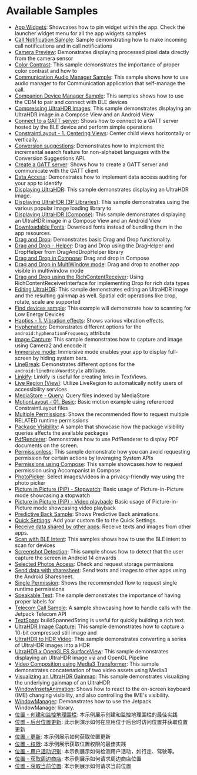 # Available Samples

- [App Widgets](C:\Users\admin\Desktop\platform-samples\samples\user-interface\appwidgets\src\main\java\com\example\platform\ui\appwidgets\AppWidgets.kt):
Showcases how to pin widget within the app. Check the launcher widget menu for all the app widgets samples
- [Call Notification Sample](C:\Users\admin\Desktop\platform-samples\samples\connectivity\callnotification\src\main\java\com\example\platform\connectivity\callnotification\CallNotificationSample.kt):
Sample demonstrating how to make incoming call notifications and in call notifications
- [Camera Preview](C:\Users\admin\Desktop\platform-samples\samples\camera\camera2\src\main\java\com\example\platform\camera\preview\Camera2Preview.kt):
Demonstrates displaying processed pixel data directly from the camera sensor 
- [Color Contrast](C:\Users\admin\Desktop\platform-samples\samples\accessibility\src\main\java\com\example\platform\accessibility\ColorContrast.kt):
This sample demonstrates the importance of proper color contrast and how to 
- [Communication Audio Manager Sample](C:\Users\admin\Desktop\platform-samples\samples\connectivity\audio\src\main\java\com\example\platform\connectivity\audio\AudioCommsSample.kt):
This sample shows how to use audio manager to for Communication application that self-manage the call.
- [Companion Device Manager Sample](C:\Users\admin\Desktop\platform-samples\samples\connectivity\bluetooth\companion\src\main\java\com\example\platform\connectivity\bluetooth\cdm\CompanionDeviceManagerSample.kt):
This samples shows how to use the CDM to pair and connect with BLE devices
- [Compressing UltraHDR Images](C:\Users\admin\Desktop\platform-samples\samples\graphics\ultrahdr\src\main\java\com\example\platform\graphics\ultrahdr\display\CompressingUltraHDRImages.kt):
This sample demonstrates displaying an UltraHDR image in a Compose View and an Android View
- [Connect to a GATT server](C:\Users\admin\Desktop\platform-samples\samples\connectivity\bluetooth\ble\src\main\java\com\example\platform\connectivity\bluetooth\ble\ConnectGATTSample.kt):
Shows how to connect to a GATT server hosted by the BLE device and perform simple operations
- [ConstraintLayout - 1. Centering Views](C:\Users\admin\Desktop\platform-samples\samples\user-interface\constraintlayout\src\main\java\com\example\platform\ui\constraintlayout\ConstraintLayout.kt):
Center child views horizontally or vertically.
- [Conversion suggestions](C:\Users\admin\Desktop\platform-samples\samples\user-interface\text\src\main\java\com\example\platform\ui\text\ConversionSuggestions.kt):
Demonstrates how to implement the incremental search feature for non-alphabet languages with the Conversion Suggestions API.
- [Create a GATT server](C:\Users\admin\Desktop\platform-samples\samples\connectivity\bluetooth\ble\src\main\java\com\example\platform\connectivity\bluetooth\ble\server\GATTServerSample.kt):
Shows how to create a GATT server and communicate with the GATT client
- [Data Access](C:\Users\admin\Desktop\platform-samples\samples\privacy\transparency\src\main\java\com\example\platform\privacy\transparency\DataAccess.kt):
Demonstrates how to implement data access auditing for your app to identify 
- [Displaying UltraHDR](C:\Users\admin\Desktop\platform-samples\samples\graphics\ultrahdr\src\main\java\com\example\platform\graphics\ultrahdr\display\DisplayingUltraHDR.kt):
This sample demonstrates displaying an UltraHDR image.
- [Displaying UltraHDR (3P Libraries)](C:\Users\admin\Desktop\platform-samples\samples\graphics\ultrahdr\src\main\java\com\example\platform\graphics\ultrahdr\display\DisplayingUltraHDRUsing3PLibrary.kt):
This sample demonstrates using the various popular image loading library to
- [Displaying UltraHDR (Compose)](C:\Users\admin\Desktop\platform-samples\samples\graphics\ultrahdr\src\main\java\com\example\platform\graphics\ultrahdr\display\DisplayUltraHDRScreen.kt):
This sample demonstrates displaying an UltraHDR image in a Compose View and an Android View
- [Downloadable Fonts](C:\Users\admin\Desktop\platform-samples\samples\user-interface\text\src\main\java\com\example\platform\ui\text\DownloadableFonts.kt):
Download fonts instead of bundling them in the app resources.
- [Drag and Drop](C:\Users\admin\Desktop\platform-samples\samples\user-interface\draganddrop\src\main\java\com\example\platform\ui\draganddrop\DragAndDrop.kt):
Demonstrates basic Drag and Drop functionality.
- [Drag and Drop - Helper](C:\Users\admin\Desktop\platform-samples\samples\user-interface\draganddrop\src\main\java\com\example\platform\ui\draganddrop\DragAndDropWithHelper.kt):
Drag and Drop using the DragHelper and DropHelper from DragAndDropHelper library
- [Drag and Drop in Compose](C:\Users\admin\Desktop\platform-samples\samples\user-interface\draganddrop\src\main\java\com\example\platform\ui\draganddrop\DragAndDropUsingCompose.kt):
Drag and drop in Compose
- [Drag and Drop in MultiWindow mode](C:\Users\admin\Desktop\platform-samples\samples\user-interface\draganddrop\src\main\java\com\example\platform\ui\draganddrop\DragAndDropMultiWindow.kt):
Drag and drop to another app visible in multiwindow mode
- [Drag and Drop using the RichContentReceiver](C:\Users\admin\Desktop\platform-samples\samples\user-interface\draganddrop\src\main\java\com\example\platform\ui\draganddrop\DragAndDropRichContentReceiverFragment.kt):
Using RichContentReceiverInterface for implementing Drop for rich data types
- [Editing UltraHDR](C:\Users\admin\Desktop\platform-samples\samples\graphics\ultrahdr\src\main\java\com\example\platform\graphics\ultrahdr\edit\EditingUltraHDR.kt):
This sample demonstrates editing an UltraHDR image and the resulting gainmap as well. Spatial edit operations like crop, rotate, scale are supported
- [Find devices sample](C:\Users\admin\Desktop\platform-samples\samples\connectivity\bluetooth\ble\src\main\java\com\example\platform\connectivity\bluetooth\ble\FindBLEDevicesSample.kt):
This example will demonstrate how to scanning for Low Energy Devices
- [Haptics - 1. Vibration effects](C:\Users\admin\Desktop\platform-samples\samples\user-interface\haptics\src\main\java\com\example\platform\ui\haptics\Haptics.kt):
Shows various vibration effects.
- [Hyphenation](C:\Users\admin\Desktop\platform-samples\samples\user-interface\text\src\main\java\com\example\platform\ui\text\Hyphenation.kt):
Demonstrates different options for the `android:hyphenationFrequency` attribute
- [Image Capture](C:\Users\admin\Desktop\platform-samples\samples\camera\camera2\src\main\java\com\example\platform\camera\imagecapture\Camera2ImageCapture.kt):
This sample demonstrates how to capture and image using Camera2 and encode it 
- [Immersive mode](C:\Users\admin\Desktop\platform-samples\samples\user-interface\window-insets\src\main\java\com\example\platform\ui\insets\ImmersiveMode.kt):
Immersive mode enables your app to display full-screen by hiding system bars.
- [LineBreak](C:\Users\admin\Desktop\platform-samples\samples\user-interface\text\src\main\java\com\example\platform\ui\text\LineBreak.kt):
Demonstrates different options for the `android:lineBreakWordStyle` attribute.
- [Linkify](C:\Users\admin\Desktop\platform-samples\samples\user-interface\text\src\main\java\com\example\platform\ui\text\Linkify.kt):
Linkify is useful for creating links in TextViews.
- [Live Region (View)](C:\Users\admin\Desktop\platform-samples\samples\accessibility\src\main\java\com\example\platform\accessibility\LiveRegionView.kt):
Utilize LiveRegion to automatically notify users of accessibility services
- [MediaStore - Query](C:\Users\admin\Desktop\platform-samples\samples\storage\src\main\java\com\example\platform\storage\mediastore\MediaStoreQuery.kt):
Query files indexed by MediaStore
- [MotionLayout - 01. Basic](C:\Users\admin\Desktop\platform-samples\samples\user-interface\constraintlayout\src\main\java\com\example\platform\ui\constraintlayout\MotionLayout.kt):
Basic motion example using referenced ConstraintLayout files
- [Multiple Permissions](C:\Users\admin\Desktop\platform-samples\samples\privacy\permissions\src\main\java\com\example\platform\privacy\permissions\MultiplePermissions.kt):
Shows the recommended flow to request multiple RELATED runtime permissions
- [Package Visibility](C:\Users\admin\Desktop\platform-samples\samples\privacy\data\src\main\java\com\example\platform\privacy\data\PackageVisibility.kt):
A sample that showcase how the package visibility queries affects the available packages
- [PdfRenderer](C:\Users\admin\Desktop\platform-samples\samples\graphics\pdf\src\main\java\com\example\platform\graphics\pdf\PdfRenderer.kt):
Demonstrates how to use PdfRenderer to display PDF documents on the screen.
- [Permissionless](C:\Users\admin\Desktop\platform-samples\samples\privacy\permissions\src\main\java\com\example\platform\privacy\permissions\Permissionless.kt):
This sample demonstrate how you can avoid requesting permission for certain actions by leveraging System APIs
- [Permissions using Compose](C:\Users\admin\Desktop\platform-samples\samples\privacy\permissions\src\main\java\com\example\platform\privacy\permissions\ComposePermissions.kt):
This sample showcases how to request permission using Accompanist in Compose
- [PhotoPicker](C:\Users\admin\Desktop\platform-samples\samples\storage\src\main\java\com\example\platform\storage\photopicker\PhotoPicker.kt):
Select images/videos in a privacy-friendly way using the photo picker
- [Picture in Picture (PiP) - Stopwatch](C:\Users\admin\Desktop\platform-samples\samples\user-interface\picture-in-picture\src\main\java\com\example\android\pip\PiPSampleActivity.kt):
Basic usage of Picture-in-Picture mode showcasing a stopwatch
- [Picture in Picture (PiP) - Video playback](C:\Users\admin\Desktop\platform-samples\samples\user-interface\picture-in-picture\src\main\java\com\example\android\pip\PiPMovieActivity.kt):
Basic usage of Picture-in-Picture mode showcasing video playback
- [Predictive Back Sample](C:\Users\admin\Desktop\platform-samples\samples\user-interface\predictiveback\src\main\java\com\example\platform\ui\predictiveback\PBHostingActivity.kt):
Shows Predictive Back animations.
- [Quick Settings](C:\Users\admin\Desktop\platform-samples\samples\user-interface\quicksettings\src\main\java\com\example\platform\ui\quicksettings\QuickSettings.kt):
Add your custom tile to the Quick Settings.
- [Receive data shared by other apps](C:\Users\admin\Desktop\platform-samples\samples\user-interface\share\src\main\java\com\example\platform\ui\share\receiver\ShareReceiverActivity.kt):
Receive texts and images from other apps.
- [Scan with BLE Intent](C:\Users\admin\Desktop\platform-samples\samples\connectivity\bluetooth\ble\src\main\java\com\example\platform\connectivity\bluetooth\ble\BLEScanIntentSample.kt):
This samples shows how to use the BLE intent to scan for devices
- [Screenshot Detection](C:\Users\admin\Desktop\platform-samples\samples\privacy\transparency\src\main\java\com\example\platform\privacy\transparency\ScreenshotDetection.kt):
This sample shows how to detect that the user capture the screen in Android 14 onwards
- [Selected Photos Access](C:\Users\admin\Desktop\platform-samples\samples\storage\src\main\java\com\example\platform\storage\mediastore\SelectedPhotosAccess.kt):
Check and request storage permissions
- [Send data with sharesheet](C:\Users\admin\Desktop\platform-samples\samples\user-interface\share\src\main\java\com\example\platform\ui\share\sender\ShareSender.kt):
Send texts and images to other apps using the Android Sharesheet.
- [Single Permission](C:\Users\admin\Desktop\platform-samples\samples\privacy\permissions\src\main\java\com\example\platform\privacy\permissions\SinglePermission.kt):
Shows the recommended flow to request single runtime permissions
- [Speakable Text](C:\Users\admin\Desktop\platform-samples\samples\accessibility\src\main\java\com\example\platform\accessibility\SpeakableText.kt):
The sample demonstrates the importance of having proper labels for
- [Telecom Call Sample](C:\Users\admin\Desktop\platform-samples\samples\connectivity\telecom\src\main\java\com\example\platform\connectivity\telecom\TelecomCallSample.kt):
A sample showcasing how to handle calls with the Jetpack Telecom API
- [TextSpan](C:\Users\admin\Desktop\platform-samples\samples\user-interface\text\src\main\java\com\example\platform\ui\text\TextSpan.kt):
buildSpannedString is useful for quickly building a rich text.
- [UltraHDR Image Capture](C:\Users\admin\Desktop\platform-samples\samples\camera\camera2\src\main\java\com\example\platform\camera\imagecapture\Camera2UltraHDRCapture.kt):
This sample demonstrates how to capture a 10-bit compressed still image and 
- [UltraHDR to HDR Video](C:\Users\admin\Desktop\platform-samples\samples\media\ultrahdr\src\main\java\com\example\platform\media\ultrahdr\video\UltraHDRToHDRVideo.kt):
This sample demonstrates converting a series of UltraHDR images into a HDR 
- [UltraHDR x OpenGLES SurfaceView](C:\Users\admin\Desktop\platform-samples\samples\graphics\ultrahdr\src\main\java\com\example\platform\graphics\ultrahdr\opengl\UltraHDRWithOpenGL.kt):
This sample demonstrates displaying an UltraHDR image via and OpenGL Pipeline 
- [Video Composition using Media3 Transformer](C:\Users\admin\Desktop\platform-samples\samples\media\video\src\main\java\com\example\platform\media\video\TransformerVideoComposition.kt):
This sample demonstrates concatenation of two video assets using Media3 
- [Visualizing an UltraHDR Gainmap](C:\Users\admin\Desktop\platform-samples\samples\graphics\ultrahdr\src\main\java\com\example\platform\graphics\ultrahdr\display\VisualizingAnUltraHDRGainmap.kt):
This sample demonstrates visualizing the underlying gainmap of an UltraHDR 
- [WindowInsetsAnimation](C:\Users\admin\Desktop\platform-samples\samples\user-interface\window-insets\src\main\java\com\example\platform\ui\insets\WindowInsetsAnimation.kt):
Shows how to react to the on-screen keyboard (IME) changing visibility, and also controlling the IME's visibility.
- [WindowManager](C:\Users\admin\Desktop\platform-samples\samples\user-interface\windowmanager\src\main\java\com\example\platform\ui\windowmanager\demos\WindowDemosActivity.kt):
Demonstrates how to use the Jetpack WindowManager library.
- [位置 - 创建和监控地理围栏](C:\Users\admin\Desktop\platform-samples\samples\location\src\main\java\com\example\platform\location\geofencing\GeofencingScreen.kt):
本示例展示创建和监控地理围栏的最佳实践
- [位置 - 后台位置更新](C:\Users\admin\Desktop\platform-samples\samples\location\src\main\java\com\example\platform\location\bglocationaccess\BgLocationAccessScreen.kt):
此示例演示如何在应用位于后台时访问位置并获取位置更新
- [位置 - 更新](C:\Users\admin\Desktop\platform-samples\samples\location\src\main\java\com\example\platform\location\locationupdates\LocationUpdatesScreen.kt):
本示例展示如何获取位置更新
- [位置 - 权限](C:\Users\admin\Desktop\platform-samples\samples\location\src\main\java\com\example\platform\location\permission\LocationPermissionsScreen.kt):
本示例展示获取位置权限的最佳实践
- [位置 - 用户活动识别](C:\Users\admin\Desktop\platform-samples\samples\location\src\main\java\com\example\platform\location\useractivityrecog\UserActivityRecognitionScreen.kt):
本示例展示如何检测用户活动，如行走、驾驶等。
- [位置 - 获取周边商店](C:\Users\admin\Desktop\platform-samples\samples\location\src\main\java\com\example\platform\location\current\currentLocation.kt):
本示例展示如何请求周边商店位置
- [位置 - 获取当前位置](C:\Users\admin\Desktop\platform-samples\samples\location\src\main\java\com\example\platform\location\currentLocation\CurrentLocationScreen.kt):
本示例展示如何请求当前位置

